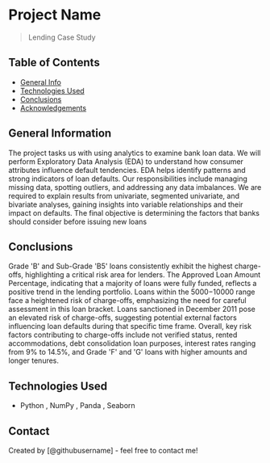 # Project Name
>Lending Case Study



## Table of Contents
* [General Info](#general-information)
* [Technologies Used](#technologies-used)
* [Conclusions](#conclusions)
* [Acknowledgements](#acknowledgements)

<!-- You can include any other section that is pertinent to your problem -->

## General Information
The project tasks us with using analytics to examine bank loan data. We will perform Exploratory Data Analysis (EDA) to understand how consumer attributes influence default tendencies.
EDA helps identify patterns and strong indicators of loan defaults. Our responsibilities include managing missing data, spotting outliers, and addressing any data imbalances.
We are required to explain results from univariate, segmented univariate, and bivariate analyses, gaining insights into variable relationships and their impact on defaults.
The final objective is determining the factors that banks should consider before issuing new loans


<!-- You don't have to answer all the questions - just the ones relevant to your project. -->

## Conclusions
Grade 'B' and Sub-Grade 'B5' loans consistently exhibit the highest charge-offs, highlighting a critical risk area for lenders.
The Approved Loan Amount Percentage, indicating that a majority of loans were fully funded, reflects a positive trend in the lending portfolio.
Loans within the 5000−10000 range face a heightened risk of charge-offs, emphasizing the need for careful assessment in this loan bracket.
Loans sanctioned in December 2011 pose an elevated risk of charge-offs, suggesting potential external factors influencing loan defaults during that specific time frame.
Overall, key risk factors contributing to charge-offs include not verified status, rented accommodations, debt consolidation loan purposes, interest rates ranging from 9% to 14.5%, and Grade 'F' and 'G' loans with higher amounts and longer tenures.


<!-- You don't have to answer all the questions - just the ones relevant to your project. -->


## Technologies Used
- Python , NumPy , Panda , Seaborn 


## Contact
Created by [@githubusername] - feel free to contact me!


<!-- Optional -->
<!-- ## License -->
<!-- This project is open source and available under the [... License](). -->

<!-- You don't have to include all sections - just the one's relevant to your project -->